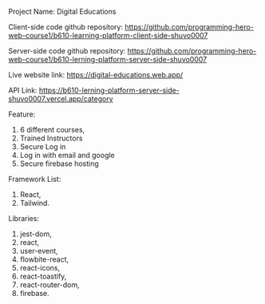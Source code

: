 Project Name: Digital Educations

Client-side code github repository: https://github.com/programming-hero-web-course1/b610-learning-platform-client-side-shuvo0007

Server-side code github repository: https://github.com/programming-hero-web-course1/b610-lerning-platform-server-side-shuvo0007

Live website link: https://digital-educations.web.app/

API Link: https://b610-lerning-platform-server-side-shuvo0007.vercel.app/category

Feature: 
  1. 6 different courses, 
  2. Trained Instructors
  3. Secure Log in
  4. Log in with email and google
  5. Secure firebase hosting

Framework List:
  1. React, 
  2. Tailwind.

Libraries:
  1. jest-dom,
  2. react,
  3. user-event,
  4. flowbite-react,
  5. react-icons,
  6. react-toastify,
  7. react-router-dom,
  8. firebase.